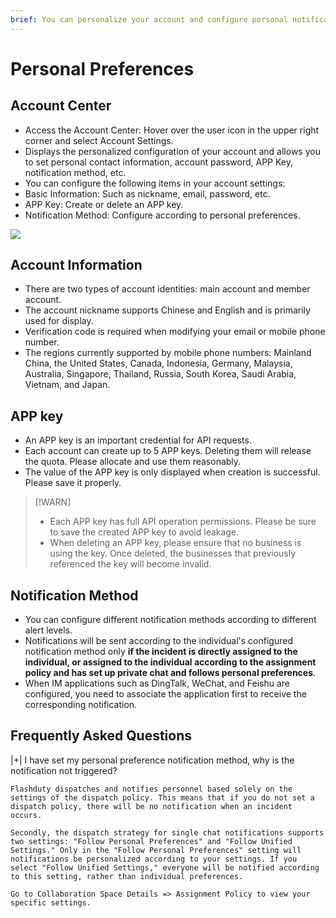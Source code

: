 ```yaml
---
brief: You can personalize your account and configure personal notification methods
---
```


# Personal Preferences

## Account Center
- Access the Account Center: Hover over the user icon in the upper right corner and select Account Settings.
- Displays the personalized configuration of your account and allows you to set personal contact information, account password, APP Key, notification method, etc.
- You can configure the following items in your account settings:
- Basic Information: Such as nickname, email, password, etc.
- APP Key: Create or delete an APP key.
- Notification Method: Configure according to personal preferences.

![](https://fcdoc.github.io/img/zh/flashduty/conf/preference/1.avif)

## Account Information
- There are two types of account identities: main account and member account.
- The account nickname supports Chinese and English and is primarily used for display.
- Verification code is required when modifying your email or mobile phone number.
- The regions currently supported by mobile phone numbers: Mainland China, the United States, Canada, Indonesia, Germany, Malaysia, Australia, Singapore, Thailand, Russia, South Korea, Saudi Arabia, Vietnam, and Japan.

## APP key
- An APP key is an important credential for API requests.
- Each account can create up to 5 APP keys. Deleting them will release the quota. Please allocate and use them reasonably.
- The value of the APP key is only displayed when creation is successful. Please save it properly.

> [!WARN]
> - Each APP key has full API operation permissions. Please be sure to save the created APP key to avoid leakage.
> - When deleting an APP key, please ensure that no business is using the key. Once deleted, the businesses that previously referenced the key will become invalid.

## Notification Method
- You can configure different notification methods according to different alert levels.
- Notifications will be sent according to the individual's configured notification method only **if the incident is directly assigned to the individual, or assigned to the individual according to the assignment policy and has set up private chat and follows personal preferences**.
- When IM applications such as DingTalk, WeChat, and Feishu are configured, you need to associate the application first to receive the corresponding notification.

## Frequently Asked Questions

|+| I have set my personal preference notification method, why is the notification not triggered?

    Flashduty dispatches and notifies personnel based solely on the settings of the dispatch policy. This means that if you do not set a dispatch policy, there will be no notification when an incident occurs.

    Secondly, the dispatch strategy for single chat notifications supports two settings: "Follow Personal Preferences" and "Follow Unified Settings." Only in the "Follow Personal Preferences" setting will notifications be personalized according to your settings. If you select "Follow Unified Settings," everyone will be notified according to this setting, rather than individual preferences.

    Go to Collaboration Space Details => Assignment Policy to view your specific settings.